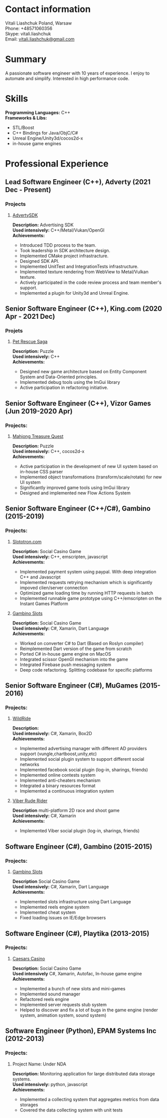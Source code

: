 

# Contact information

Vitali Liashchuk
Poland, Warsaw  
Phone: +48571060356   
Skype: vitali.liashchuk   
Email: [vitali.liashchuk@gmail.com](mailto:vitali.liashchuk@gmail.com)


# Summary

A passionate software engineer with 10 years of experience. I enjoy to automate and simplify. Interested in high performance code.


# Skills

**Programming Languages:** C++    
**Frameworks & Libs:**

-   STL/Boost
-   C++ Bindings for Java/ObjC/C#
-   Unreal Engine/Unity3d/cocos2d-x
-   in-house game engines


# Professional Experience


## Lead Software Engineer (C++), Adverty (2021 Dec - Present)


### Projects

1.  [AdvertySDK](http://adverty.com)

    **Description:** Advertising SDK    
    **Used intensively:** C++/Metal/Vukan/OpenGl   
    **Achievements:**
    
    -   Introduced TDD process to the team.
    -   Took leadership in SDK architecture design.
    -   Implemented CMake project infrastracture.
    -   Designed SDK API.
    -   Implemented UnitTest and IntegrationTests infrastructure.
    -   Implemented texture rendering from WebView to Metal/Vulkan texture.
    -   Actively participated in the code review process and team member's support.
    -   Implemented a plugin for Unity3d and Unreal Engine.


## Senior Software Engineer (C++), King.com (2020 Apr - 2021 Dec)


### Projets

1.  [Pet Rescue Saga](https://apps.apple.com/se/app/pet-rescue-saga/id572821456)

    **Description:** Puzzle  
    **Used intensively:** C++  
    **Achievements:**
    
    -   Designed new game architecture based on Entity Component System and Data-Oriented principles.
    -   Implemented debug tools using the ImGui library
    -   Active participation in refactoring initiative.


## Senior Software Engineer (C++), Vizor Games (Jun 2019-2020 Apr)


### Projects:

1.  [Mahjong Treasure Quest](https://apps.apple.com/us/app/mahjong-treasure-quest/id1098189387)

    **Description:** Puzzle  
    **Used intensively:** C++, cocos2d-x  
    **Achievements:**
    
    -   Active participation in the development of new UI system based on in-house CSS parser
    -   Implemented object transformations (transform/scale/rotate) for new UI system
    -   Significantly improved game tools using ImGui library
    -   Designed and implemented new Flow Actions System


## Senior Software Engineer (C++/C#), Gambino (2015-2019)


### Projects:

1.  [Slototron.com](https:://slototron.com)

    **Description:** Social Casino Game  
    **Used intensively:** C++, emscripten, javascript  
    **Achievements:**
    
    -   Implemented payment system using paypal. With deep integration C++ and Javascript
    -   Implemented requests retrying mechanism which is significantly impoved clien/server connection
    -   Optimized game loading time by running HTTP requests in batch
    -   Implemented runnable game prototype using C++/emscripten on the Instant Games Platform

2.  [Gambino Slots](https://apps.apple.com/us/app/gambino-slots-machine-casino/id1339105679)

    **Description:** Social Casino Game  
    **Used intensively:** C#, Xamarin, Dart Language  
    **Achievements:**
    
    -   Worked on converter C# to Dart (Based on Roslyn compiler)
    -   Reimplemented  Dart version of the game from scratch
    -   Ported C# in-house game engine on MacOS
    -   Integrated scissor OpenGl mechanism into the game
    -   Integrated Firebase push messaging system
    -   Deep code refactoring. Splitting codebase for specific platforms


## Senior Software Engineer (C#), MuGames (2015-2016)


### Projects:

1.  [WildRide](https://www.youtube.com/watch?v=2PBA6-wSNi0)

    **Description:**   
    **Used intensively:** C#, Xamarin, Box2D  
    **Achievements:**
    
    -   Implemented advertising manager with different AD providers support (vungle,chartboost,unity,etc)
    -   Implemented social plugin system to support different social networks
    -   Implemented facebook social plugin (log-in, sharings, friends)
    -   Implemented online contests system
    -   Implemented anti-cheaters mechanism
    -   Integrated a binary resources format
    -   Implemented a continuous integration system

2.  [Viber Rude Rider](https://www.youtube.com/watch?v=l7paSgeKoFU)

    **Description** multi-platform 2D race and shoot game  
    **Used intensively:** C#, Xamarin  
    **Achievements:**
    
    -   Implemented Viber social plugin (log-in, sharings, friends)


## Software Engineer (C#), Gambino (2015-2015)


### Projects:

1.  [Gambino Slots](https://apps.apple.com/us/app/gambino-slots-machine-casino/id1339105679)

    **Description** Social Casino Game  
    **Used intensively:** C#, Xamarin, Dart Language  
    **Achievements:**
    
    -   Implemented slots infrastructure using Dart Language
    -   Implemented reels engine system
    -   Implemented cheat system
    -   Fixed loading issues on IE/Edge browsers


## Software Engineer (C#), Playtika (2013-2015)


### Projects:

1.  [Caesars Casino](https://apps.apple.com/us/app/caesars-casino-official-slots/id603097018)

    **Description:** Social Casino Game  
    **Used intensively** C#, Xamarin, Autofac, In-house game engine  
    **Achievements:**
    
    -   Implemented a bunch of new slots and mini-games
    -   Implemented sound manager
    -   Refactored reels engine
    -   Implemented server requests stub system
    -   Helped to discover and fix a lot of bugs in the game engine (render system, animation system, sound system)


## Software Engineer (Python), EPAM Systems Inc (2012-2013)


### Projects:

1.  Project Name: Under NDA

    **Description:** Monitoring application for large distributed data storage systems.  
    **Used intensively:** python, javascript  
    **Achievements:**
    
    -   Implemented a collecting system that aggregates metrics from data storages
    -   Covered the data collecting system with unit tests

